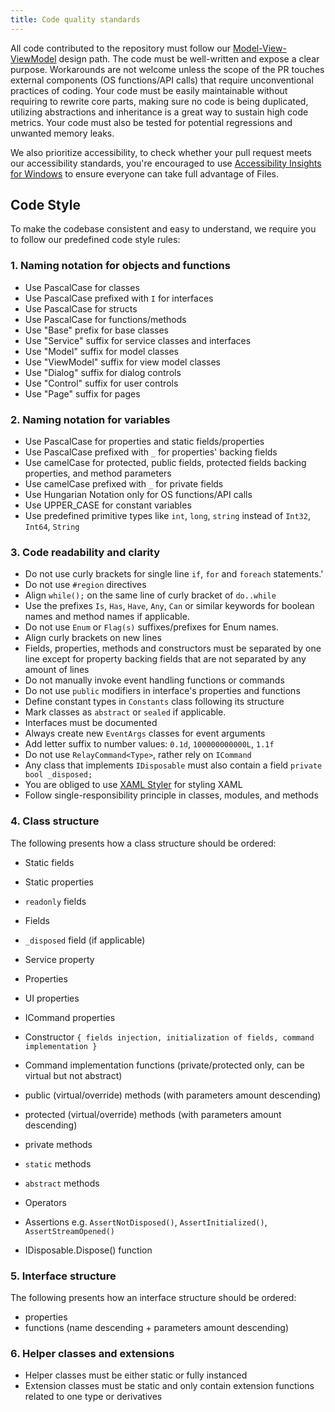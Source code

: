 ```yaml
---
title: Code quality standards
---
```


All code contributed to the repository must follow
our [Model-View-ViewModel](https://en.wikipedia.org/wiki/Model%E2%80%93view%E2%80%93viewmodel) design path. The code
must be well-written and expose a clear purpose. Workarounds are not welcome unless the scope of the PR touches external
components
(OS functions/API calls) that require unconventional practices of coding. Your code must be easily maintainable without
requiring to rewrite core parts, making sure no code is being duplicated, utilizing abstractions and inheritance is a
great way to sustain high code metrics. Your code must also be tested for potential regressions and unwanted memory
leaks.

We also prioritize accessibility, to check whether your pull request meets our accessibility standards, you're
encouraged to use [Accessibility Insights for Windows](https://accessibilityinsights.io/docs/en/windows/overview/)
to ensure everyone can take full advantage of Files.

## Code Style

To make the codebase consistent and easy to understand, we require you to follow our predefined code style rules:

### 1. Naming notation for objects and functions

- Use PascalCase for classes
- Use PascalCase prefixed with `I` for interfaces
- Use PascalCase for structs
- Use PascalCase for functions/methods
- Use "Base" prefix for base classes
- Use "Service" suffix for service classes and interfaces
- Use "Model" suffix for model classes
- Use "ViewModel" suffix for view model classes
- Use "Dialog" suffix for dialog controls
- Use "Control" suffix for user controls
- Use "Page" suffix for pages

### 2. Naming notation for variables

- Use PascalCase for properties and static fields/properties
- Use PascalCase prefixed with `_` for properties' backing fields
- Use camelCase for protected, public fields, protected fields backing properties, and method parameters
- Use camelCase prefixed with `_` for private fields
- Use Hungarian Notation only for OS functions/API calls
- Use UPPER_CASE for constant variables
- Use predefined primitive types like `int`, `long`, `string` instead of `Int32`, `Int64`, `String`

### 3. Code readability and clarity

- Do not use curly brackets for single line `if`, `for` and `foreach` statements.'
- Do not use `#region` directives
- Align `while();` on the same line of curly bracket of `do..while`
- Use the prefixes `Is`, `Has`, `Have`, `Any`, `Can` or similar keywords for boolean names and method names if
  applicable.
- Do not use `Enum` or `Flag(s)` suffixes/prefixes for Enum names.
- Align curly brackets on new lines
- Fields, properties, methods and constructors must be separated by one line except for property backing fields that are
  not separated by any amount of lines
- Do not manually invoke event handling functions or commands
- Do not use `public` modifiers in interface's properties and functions
- Define constant types in `Constants` class following its structure
- Mark classes as `abstract` or `sealed` if applicable.
- Interfaces must be documented
- Always create new `EventArgs` classes for event arguments
- Add letter suffix to number values: `0.1d`, `100000000000L`, `1.1f`
- Do not use `RelayCommand<Type>`, rather rely on `ICommand`
- Any class that implements `IDisposable` must also contain a field `private bool _disposed;`
- You are obliged to use [XAML Styler](https://marketplace.visualstudio.com/items?itemName=TeamXavalon.XAMLStyler2022)
  for styling XAML
- Follow single-responsibility principle in classes, modules, and methods

### 4. Class structure

The following presents how a class structure should be ordered:

- Static fields
- Static properties

- `readonly` fields
- Fields
- `_disposed` field (if applicable)

- Service property

- Properties
- UI properties
- ICommand properties

- Constructor `{ fields injection, initialization of fields, command implementation }`

- Command implementation functions (private/protected only, can be virtual but not abstract)

- public (virtual/override) methods (with parameters amount descending)
- protected (virtual/override) methods (with parameters amount descending)
- private methods

- `static` methods

- `abstract` methods

- Operators

- Assertions e.g. `AssertNotDisposed()`, `AssertInitialized()`, `AssertStreamOpened()`
- IDisposable.Dispose() function

### 5. Interface structure

The following presents how an interface structure should be ordered:

- properties
- functions (name descending + parameters amount descending)

### 6. Helper classes and extensions

- Helper classes must be either static or fully instanced
- Extension classes must be static and only contain extension functions related to one type or derivatives
